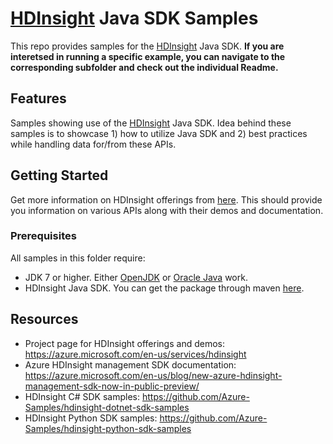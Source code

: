 # [HDInsight](https://azure.microsoft.com/en-us/services/hdinsight/) Java SDK Samples

This repo provides samples for the [HDInsight](https://azure.microsoft.com/en-us/services/hdinsight/) Java SDK.
**If you are interetsed in running a specific example, you can navigate to the corresponding subfolder and check out the individual Readme.**

## Features

Samples showing use of the [HDInsight](https://azure.microsoft.com/en-us/services/hdinsight/) Java SDK.
Idea behind these samples is to showcase 1) how to utilize Java SDK and 2) best practices while handling data for/from these APIs.

## Getting Started

Get more information on HDInsight offerings from [here](https://azure.microsoft.com/en-us/services/hdinsight/).
This should provide you information on various APIs along with their demos and documentation.

### Prerequisites

All samples in this folder require:

- JDK 7 or higher. Either [OpenJDK](http://openjdk.java.net/) or [Oracle Java](https://www.oracle.com/java/index.html) work.
- HDInsight Java SDK. You can get the package through maven [here](https://mvnrepository.com/artifact/com.microsoft.azure.hdinsight.v2018_06_01_preview/azure-mgmt-hdinsight).

## Resources

- Project page for HDInsight offerings and demos: <https://azure.microsoft.com/en-us/services/hdinsight>
- Azure HDInsight management SDK documentation: <https://azure.microsoft.com/en-us/blog/new-azure-hdinsight-management-sdk-now-in-public-preview/>
- HDInsight C# SDK samples: <https://github.com/Azure-Samples/hdinsight-dotnet-sdk-samples>
- HDInsight Python SDK samples: <https://github.com/Azure-Samples/hdinsight-python-sdk-samples>